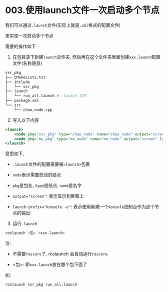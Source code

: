 # 003.使用launch文件一次启动多个节点

我们可以通过`.launch`文件(实际上就是`.xml`格式的配置文件)

来实现一次启动多个节点

需要的操作如下

1. 在包目录下新建`launch`文件夹, 然后再在这个文件夹里面创建`xxx.launch`配置文件(名称随意)

```sh
ssr_pkg
├── CMakeLists.txt
├── include
│   └── ssr_pkg
├── launch
│   └── run_all.launch # .launch 文件
├── package.xml
└── src
    └── chao_node.cpp
```

2. 写入以下内容

```xml
<launch>
    <node pkg="ssr_pkg" type="chao_node" name="chao_node" output="screen" launch-prefix="konsole -e"/>
    <node pkg="ma_pkg" type="ma_node" name="ma_node" output="screen" launch-prefix="konsole -e"/>
</launch>
```

意思如下,

- `.launch`文件的配置需要被`<launch>`包裹

- `node`表示需要启动的结点

- `pkg`是包名, `type`是结点, `name`是名字

- `output="screen"`: 表示显示到屏蔽上

- `launch-prefix="konsole -e"`: 表示使用新建一个`konsole`控制台作为这个节点的输出

3. 运行`.launch`

```sh
roslaunch <包> <xxx.launch>
```

注: 

- 不需要`roscore`了, roslaunch 会自动运行`roscore`.

- <包>: 即`xxx.launch`放在哪个包下面了

如:

```sh
roslaunch ssr_pkg run_all.launch
```
